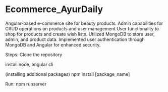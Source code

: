 # Ecommerce_AyurDaily
Angular-based e-commerce site for beauty products. Admin capabilities for
CRUD operations on products and user management.User functionality to shop for products and create wish lists.
Utilized MongoDB to store user, admin, and product data. Implemented user authentication through MongoDB
and Angular for enhanced security.

Steps:
Clone the repository

install node, angular cli

(installing additional packages) npm install [package_name]

Run: npm runserver
